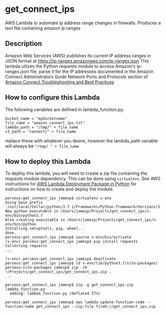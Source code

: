# get_connect_ips
AWS Lambda to automate ip address range changes in firewalls. Produces a text file containing amazon ip ranges

## Description 
Amazon Web Services (AWS) publishes its current IP address ranges in JSON format at https://ip-ranges.amazonaws.com/ip-ranges.json This lambda utlizes the Python requests module to access Amazon's ip-ranges.json file, parse it for the IP addresses documented in the Amazon Connect Administrators Guide Network Ports and Protocols section of [Amazon Connect Troubleshooting and Best Practices](https://docs.aws.amazon.com/connect/latest/adminguide/troubleshooting.html#ccp-networking)

## How to configure this Lambda

The following variables are defined in lambda_function.py:

    bucket_name = "mybucketname"
    file_name = "amazon_connect_ips.txt"
    lambda_path = "/tmp/" + file_name
    s3_path = "connect/" + file_name
replace these with whatever you desire, however the lambda_path variable will always be `"/tmp/ " + file_name`

## How to deploy this Lambda

To deploy this lambda, you will need to create a zip file containing the requests module dependency. This can be done using  `virtualenv`. See AWS instructions for [AWS Lambda Deployment Package in Python](https://docs.aws.amazon.com/lambda/latest/dg/lambda-python-how-to-create-deployment-package.html#python-package-venv) for instructions on how to create and deploy the module.

```
perseus:get_connect_ips jamesp$ virtualenv v-env
Using base prefix '/usr/local/Cellar/python/3.7.1/Frameworks/Python.framework/Versions/3.7'
New python executable in /Users/jamesp/Projects/get_connect_ips/v-env/bin/python3.7
Also creating executable in /Users/jamesp/Projects/get_connect_ips/v-env/bin/python
Installing setuptools, pip, wheel...
done.
perseus:get_connect_ips jamesp$ source v-env/bin/activate
(v-env) perseus:get_connect_ips jamesp$ pip install requests
Collecting requests
...

(v-env) perseus:get_connect_ips jamesp$ deactivate
perseus:get_connect_ips jamesp$ cd v-env/lib/python3.7/site-packages/
perseus:site-packages jamesp$ zip -r9 ~/Projects/get_connect_ips/get_connect_ips.zip .
...

perseus:get_connect_ips jamesp$ zip -g get_connect_ips.zip lambda_function.py 
  adding: lambda_function.py (deflated 57%)
  
perseus:get_connect_ips jamesp$ aws lambda update-function-code --function-name get_connect_ips --zip-file fileb://get_connect_ips.zip
```
